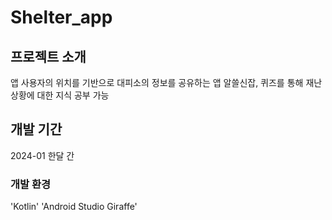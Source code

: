 # Shelter_app 

## 프로젝트 소개
앱 사용자의 위치를 기반으로 대피소의 정보를 공유하는 앱
알쓸신잡, 퀴즈를 통해 재난 상황에 대한 지식 공부 가능

## 개발 기간
2024-01 한달 간

### 개발 환경
'Kotlin'
'Android Studio Giraffe'
